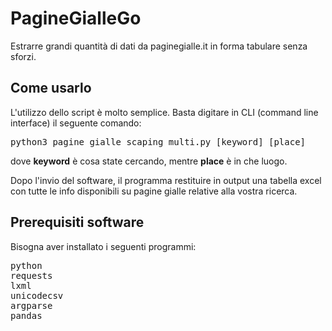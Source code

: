 # PagineGialleGo
Estrarre grandi quantità di dati da paginegialle.it in forma tabulare senza sforzi.

## Come usarlo

L'utilizzo dello script è molto semplice. Basta digitare in CLI (command line interface) il seguente comando:

<pre>
python3 pagine_gialle_scaping_multi.py [keyword] [place]
</pre>

dove **keyword** è cosa state cercando, mentre **place** è in che luogo.

Dopo l'invio del software, il programma restituire in output una tabella excel con tutte le info disponibili su pagine gialle relative alla vostra ricerca.

## Prerequisiti software

Bisogna aver installato i seguenti programmi:
<pre>
python
requests
lxml 
unicodecsv
argparse
pandas
</pre>


